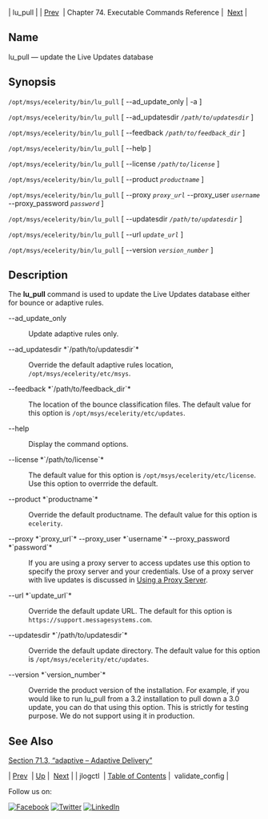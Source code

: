 | lu_pull |
| [Prev](executable.jlogctl.php)  | Chapter 74. Executable Commands Reference |  [Next](executable.validate_config.php) |

<a name="executable.lu_pull"></a>
## Name

lu_pull — update the Live Updates database

## Synopsis

`/opt/msys/ecelerity/bin/lu_pull` [ --ad_update_only | -a ]

`/opt/msys/ecelerity/bin/lu_pull` [ --ad_updatesdir *`/path/to/updatesdir`* ]

`/opt/msys/ecelerity/bin/lu_pull` [ --feedback *`/path/to/feedback_dir`* ]

`/opt/msys/ecelerity/bin/lu_pull` [ --help ]

`/opt/msys/ecelerity/bin/lu_pull` [ --license *`/path/to/license`* ]

`/opt/msys/ecelerity/bin/lu_pull` [ --product *`productname`* ]

`/opt/msys/ecelerity/bin/lu_pull` [ --proxy *`proxy_url`* --proxy_user *`username`* --proxy_password *`password`* ]

`/opt/msys/ecelerity/bin/lu_pull` [ --updatesdir *`/path/to/updatesdir`* ]

`/opt/msys/ecelerity/bin/lu_pull` [ --url *`update_url`* ]

`/opt/msys/ecelerity/bin/lu_pull` [ --version *`version_number`* ]

<a name="idp12665088"></a>
## Description

The **lu_pull** command is used to update the Live Updates database either for bounce or adaptive rules.

<dl class="variablelist">

<dt>--ad_update_only</dt>

<dd>

Update adaptive rules only.

</dd>

<dt>--ad_updatesdir *`/path/to/updatesdir`*</dt>

<dd>

Override the default adaptive rules location, `/opt/msys/ecelerity/etc/msys`.

</dd>

<dt>--feedback *`/path/to/feedback_dir`*</dt>

<dd>

The location of the bounce classification files. The default value for this option is `/opt/msys/ecelerity/etc/updates`.

</dd>

<dt>--help</dt>

<dd>

Display the command options.

</dd>

<dt>--license *`/path/to/license`*</dt>

<dd>

The default value for this option is `/opt/msys/ecelerity/etc/license`. Use this option to overrride the default.

</dd>

<dt>--product *`productname`*</dt>

<dd>

Override the default productname. The default value for this option is `ecelerity`.

</dd>

<dt>--proxy *`proxy_url`* --proxy_user *`username`* --proxy_password *`password`*</dt>

<dd>

If you are using a proxy server to access updates use this option to specify the proxy server and your credentials. Use of a proxy server with live updates is discussed in [Using a Proxy Server](https://support.messagesystems.com/docs/web-ad/ad.adaptive.automated.proxy.php).

</dd>

<dt>--url *`update_url`*</dt>

<dd>

Override the default update URL. The default for this option is `https://support.messagesystems.com`.

</dd>

<dt>--updatesdir *`/path/to/updatesdir`*</dt>

<dd>

Override the default update directory. The default value for this option is `/opt/msys/ecelerity/etc/updates`.

</dd>

<dt>--version *`version_number`*</dt>

<dd>

Override the product version of the installation. For example, if you would like to run lu_pull from a 3.2 installation to pull down a 3.0 update, you can do that using this option. This is strictly for testing purpose. We do not support using it in production.

</dd>

</dl>

<a name="idp12695168"></a>
## See Also

[Section 71.3, “adaptive – Adaptive Delivery”](modules.adaptive.php "71.3. adaptive – Adaptive Delivery")

| [Prev](executable.jlogctl.php)  | [Up](exec.cmds.ref.php) |  [Next](executable.validate_config.php) |
| jlogctl  | [Table of Contents](index.php) |  validate_config |

Follow us on:

[![Facebook](https://support.messagesystems.com/images/icon-facebook.png)](http://www.facebook.com/messagesystems) [![Twitter](https://support.messagesystems.com/images/icon-twitter.png)](http://twitter.com/#!/MessageSystems) [![LinkedIn](https://support.messagesystems.com/images/icon-linkedin.png)](http://www.linkedin.com/company/message-systems)